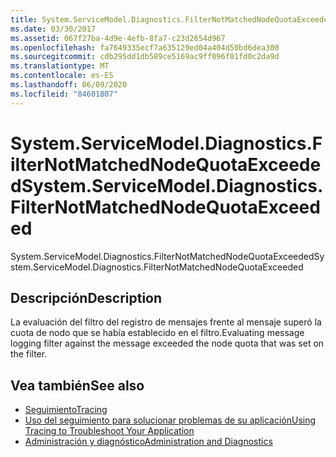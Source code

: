```yaml
---
title: System.ServiceModel.Diagnostics.FilterNotMatchedNodeQuotaExceeded
ms.date: 03/30/2017
ms.assetid: 067f27ba-4d9e-4efb-8fa7-c23d2654d967
ms.openlocfilehash: fa7649335ecf7a635129ed04a404d50bd6dea300
ms.sourcegitcommit: cdb295dd1db589ce5169ac9ff096f01fd0c2da9d
ms.translationtype: MT
ms.contentlocale: es-ES
ms.lasthandoff: 06/09/2020
ms.locfileid: "84601807"
---
```

# <a name="systemservicemodeldiagnosticsfilternotmatchednodequotaexceeded"></a><span data-ttu-id="bd702-102">System.ServiceModel.Diagnostics.FilterNotMatchedNodeQuotaExceeded</span><span class="sxs-lookup"><span data-stu-id="bd702-102">System.ServiceModel.Diagnostics.FilterNotMatchedNodeQuotaExceeded</span></span>
<span data-ttu-id="bd702-103">System.ServiceModel.Diagnostics.FilterNotMatchedNodeQuotaExceeded</span><span class="sxs-lookup"><span data-stu-id="bd702-103">System.ServiceModel.Diagnostics.FilterNotMatchedNodeQuotaExceeded</span></span>  
  
## <a name="description"></a><span data-ttu-id="bd702-104">Descripción</span><span class="sxs-lookup"><span data-stu-id="bd702-104">Description</span></span>  
 <span data-ttu-id="bd702-105">La evaluación del filtro del registro de mensajes frente al mensaje superó la cuota de nodo que se había establecido en el filtro.</span><span class="sxs-lookup"><span data-stu-id="bd702-105">Evaluating message logging filter against the message exceeded the node quota that was set on the filter.</span></span>  
  
## <a name="see-also"></a><span data-ttu-id="bd702-106">Vea también</span><span class="sxs-lookup"><span data-stu-id="bd702-106">See also</span></span>

- [<span data-ttu-id="bd702-107">Seguimiento</span><span class="sxs-lookup"><span data-stu-id="bd702-107">Tracing</span></span>](index.md)
- [<span data-ttu-id="bd702-108">Uso del seguimiento para solucionar problemas de su aplicación</span><span class="sxs-lookup"><span data-stu-id="bd702-108">Using Tracing to Troubleshoot Your Application</span></span>](using-tracing-to-troubleshoot-your-application.md)
- [<span data-ttu-id="bd702-109">Administración y diagnóstico</span><span class="sxs-lookup"><span data-stu-id="bd702-109">Administration and Diagnostics</span></span>](../index.md)
